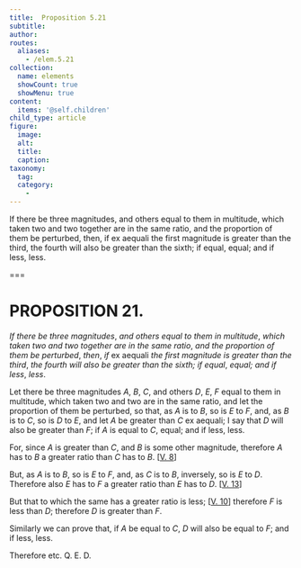 ```yaml
---
title:  Proposition 5.21
subtitle: 
author:
routes:
  aliases:
    - /elem.5.21
collection:
  name: elements
  showCount: true
  showMenu: true
content:
  items: '@self.children'
child_type: article
figure:
  image:
  alt:
  title:
  caption:
taxonomy:
  tag:
  category:
    - 
---
```


<p><emph>If there be three magnitudes</emph>, <emph>and others equal to them in multitude</emph>, <emph>which taken two and two together are in the same ratio</emph>, <emph>and the proportion of them be perturbed</emph>, <emph>then</emph>, <emph>if</emph><foreign lang="la"> ex aequali</foreign>
       <emph>the first magnitude is greater than the third</emph>, <emph>the fourth will also be greater than the sixth; if equal</emph>, <emph>equal; and if less</emph>, <emph>less</emph>. </p>

===

<h1>PROPOSITION 21.</h1>
<p><em>If there be three magnitudes</em>, <em>and others equal to them in multitude</em>, <em>which taken two and two together are in the same ratio</em>, <em>and the proportion of them be perturbed</em>, <em>then</em>, <em>if</em><foreign lang="la"> ex aequali</foreign>
       <em>the first magnitude is greater than the third</em>, <em>the fourth will also be greater than the sixth; if equal</em>, <em>equal; and if less</em>, <em>less</em>. </p>

<p>Let there be three magnitudes <em>A</em>, <em>B</em>, <em>C</em>, and others <em>D</em>, <em>E</em>, <em>F</em> equal to them in multitude, which taken two and two are in the same ratio, and let the proportion of them be perturbed, so that, <span class="center">as <em>A</em> is to <em>B</em>, so is <em>E</em> to <em>F</em>,</span> and, as <em>B</em> is to <em>C</em>, so is <em>D</em> to <em>E</em>, and let <em>A</em> be greater than <em>C</em>
       <foreign lang="la">ex aequali</foreign>; I say that <em>D</em> will also be greater than <em>F</em>; if <em>A</em> is equal to <em>C</em>, equal; and if less, less. 
      </p>

<p>For, since <em>A</em> is greater than <em>C</em>, and <em>B</em> is some other magnitude, therefore <em>A</em> has to <em>B</em> a greater ratio than <em>C</em> has to <em>B</em>. [<a href="/elem.5.8">V. 8</a>] </p>

<p>But, as <em>A</em> is to <em>B</em>, so is <em>E</em> to <em>F</em>, and, as <em>C</em> is to <em>B</em>, inversely, so is <em>E</em> to <em>D</em>. Therefore also <em>E</em> has to <em>F</em> a greater ratio than <em>E</em> has to <em>D</em>. [<a href="/elem.5.13">V. 13</a>] </p>

<p>But that to which the same has a greater ratio is less; [<a href="/elem.5.10">V. 10</a>] <span class="center">therefore <em>F</em> is less than <em>D</em>; therefore <em>D</em> is greater than <em>F</em>.</span>
       <pb n="179"/></p>

<p>Similarly we can prove that, <span class="center">if <em>A</em> be equal to <em>C</em>, <em>D</em> will also be equal to <em>F</em>;</span> and if less, less. </p>

<p>Therefore etc. Q. E. D.</p>
